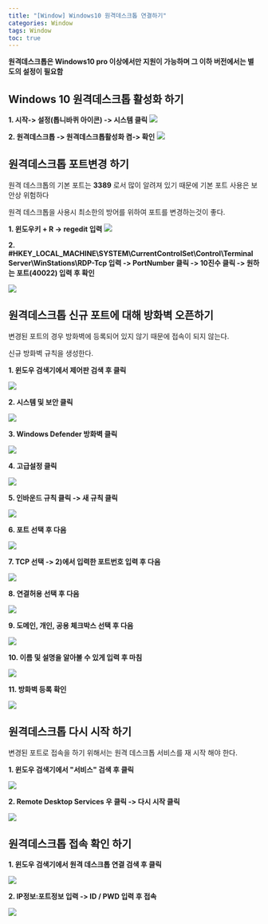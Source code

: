 ```yaml
---
title: "[Window] Windows10 원격데스크톱 연결하기"
categories: Window
tags: Window
toc: true
---
```


**원격데스크톱은 Windows10 pro 이상에서만 지원이 가능하며 그 이하 버전에서는 별도의 설정이 필요함**

## Windows 10 원격데스크톱 활성화 하기

**1. 시작-> 설정(톱니바퀴 아이콘) -> 시스템 클릭**
<img src="/assets/images/dev/window/2020-07-23_204247.jpg">

**2. 원격데스크톱 -> 원격데스크톱활성화 켬-> 확인**
<img src="/assets/images/dev/window/2020-07-23_204641.jpg">

## 원격데스크톱 포트변경 하기

원격 데스크톱의 기본 포트는 **3389** 로서 많이 알려져 있기 때문에 기본 포트 사용은 보안상 위험하다 <br>

원격 데스크톱을 사용시 최소한의 방어를 위하여 포트를 변경하는것이 좋다.  <br>

**1. 윈도우키 + R -> regedit 입력**
<img src="/assets/images/dev/window/2020-07-23_205840.jpg">

**2. #HKEY_LOCAL_MACHINE\SYSTEM\CurrentControlSet\Control\Terminal Server\WinStations\RDP-Tcp 입력 -> PortNumber 클릭 -> 10진수 클릭 -> 원하는 포트(40022) 입력 후 확인**

<img src="/assets/images/dev/window/2020-07-23_210228.jpg">

## 원격데스크톱 신규 포트에 대해 방화벽 오픈하기

변경된 포트의 경우 방화벽에 등록되어 있지 않기 때문에 접속이 되지 않는다. <br>

신규 방화벽 규칙을 생성한다.

**1. 윈도우 검색기에서 제어판 검색 후 클릭**

<img src="/assets/images/dev/window/2020-07-23_211334.jpg">

**2. 시스템 및 보안 클릭**

<img src="/assets/images/dev/window/2020-07-23_211335.jpg">

**3. Windows Defender 방화벽 클릭**

<img src="/assets/images/dev/window/2020-07-23_211336.jpg">

**4. 고급설정 클릭**

<img src="/assets/images/dev/window/2020-07-23_211337.jpg">

**5. 인바운드 규칙 클릭 -> 새 규칙 클릭**

<img src="/assets/images/dev/window/2020-07-23_211648.jpg">

**6. 포트 선택 후 다음**

<img src="/assets/images/dev/window/2020-07-23_211940.jpg">

**7. TCP 선택 -> 2)에서 입력한 포트번호 입력 후 다음**

<img src="/assets/images/dev/window/2020-07-23_212131.jpg">

**8. 연결허용 선택 후 다음**

<img src="/assets/images/dev/window/2020-07-23_212319.jpg">

**9. 도메인, 개인, 공용 체크박스 선택 후 다음**

<img src="/assets/images/dev/window/2020-07-23_212356.jpg">

**10. 이름 및 설명을 알아볼 수 있게 입력 후 마침**

<img src="/assets/images/dev/window/2020-07-23_212642.jpg">

**11. 방화벽 등록 확인**

<img src="/assets/images/dev/window/2020-07-23_213149.jpg">

## 원격데스크톱 다시 시작 하기

변경된 포트로 접속을 하기 위해서는 원격 데스크톱 서비스를 재 시작 해야 한다.

**1. 윈도우 검색기에서 "서비스" 검색 후 클릭**

<img src="/assets/images/dev/window/2020-07-23_213412.jpg">

**2. Remote Desktop Services 우 클릭 -> 다시 시작 클릭**

<img src="/assets/images/dev/window/2020-07-23_213726.jpg">

## 원격데스크톱 접속 확인 하기

**1. 윈도우 검색기에서 원격 데스크톱 연결 검색 후 클릭**

<img src="/assets/images/dev/window/2020-07-23_214634.jpg">

**2. IP정보:포트정보 입력 -> ID / PWD 입력 후 접속**

<img src="/assets/images/dev/window/2020-07-23_214745.jpg">
